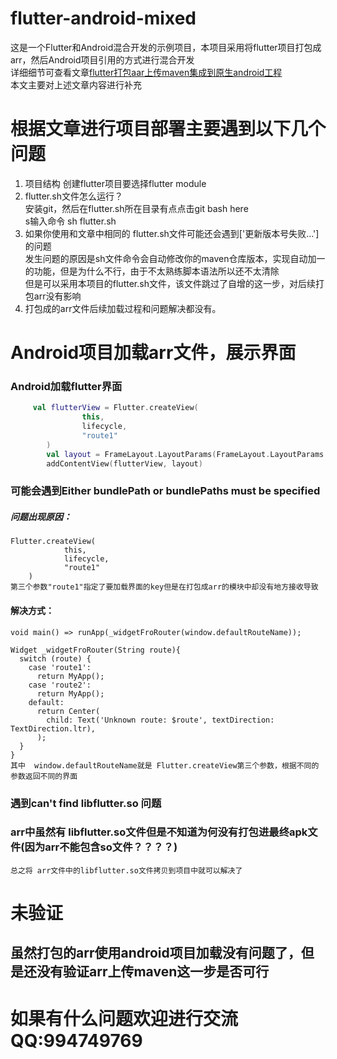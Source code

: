 # flutter-android-mixed

这是一个Flutter和Android混合开发的示例项目，本项目采用将flutter项目打包成arr，然后Android项目引用的方式进行混合开发  
详细细节可查看文章[flutter打包aar上传maven集成到原生android工程](https://www.jianshu.com/p/2258760e9540)  
本文主要对上述文章内容进行补充  
# 根据文章进行项目部署主要遇到以下几个问题
1. 项目结构
    创建flutter项目要选择flutter module
2. flutter.sh文件怎么运行？  
    安装git，然后在flutter.sh所在目录有点点击git bash here  
    s输入命令 sh flutter.sh  
3. 如果你使用和文章中相同的 flutter.sh文件可能还会遇到['更新版本号失败...']的问题  
    发生问题的原因是sh文件命令会自动修改你的maven仓库版本，实现自动加一的功能，但是为什么不行，由于不太熟练脚本语法所以还不太清除  
    但是可以采用本项目的flutter.sh文件，该文件跳过了自增的这一步，对后续打包arr没有影响  
4. 打包成的arr文件后续加载过程和问题解决都没有。    

# Android项目加载arr文件，展示界面
### Android加载flutter界面
```kotlin
     val flutterView = Flutter.createView(
                this,
                lifecycle,
                "route1"
        )
        val layout = FrameLayout.LayoutParams(FrameLayout.LayoutParams.MATCH_PARENT, FrameLayout.LayoutParams.MATCH_PARENT)
        addContentView(flutterView, layout)
```
### 可能会遇到Either bundlePath or bundlePaths must be specified
##### 问题出现原因：
    Flutter.createView(
                this,
                lifecycle,
                "route1"
        )
    第三个参数"route1"指定了要加载界面的key但是在打包成arr的模块中却没有地方接收导致
#### 解决方式：
    void main() => runApp(_widgetFroRouter(window.defaultRouteName));
    
    Widget _widgetFroRouter(String route){
      switch (route) {
        case 'route1':
          return MyApp();
        case 'route2':
          return MyApp();
        default:
          return Center(
            child: Text('Unknown route: $route', textDirection: TextDirection.ltr),
          );
      }
    }     
    其中  window.defaultRouteName就是 Flutter.createView第三个参数，根据不同的参数返回不同的界面
### 遇到can't find libflutter.so  问题
### arr中虽然有 libflutter.so文件但是不知道为何没有打包进最终apk文件(因为arr不能包含so文件？？？？)
    总之将 arr文件中的libflutter.so文件拷贝到项目中就可以解决了
# 未验证
## 虽然打包的arr使用android项目加载没有问题了，但是还没有验证arr上传maven这一步是否可行    

# 如果有什么问题欢迎进行交流QQ:994749769
